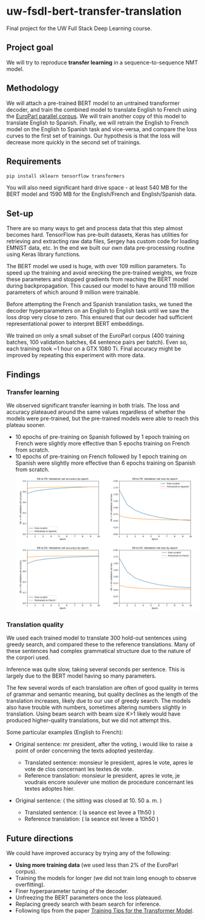 # uw-fsdl-bert-transfer-translation
Final project for the UW Full Stack Deep Learning course.

## Project goal
We will try to reproduce **transfer learning** in a sequence-to-sequence NMT model.

## Methodology
We will attach a pre-trained BERT model to an untrained transformer decoder, and train the combined model to translate English to French using the [EuroParl parallel corpus](http://www.statmt.org/europarl/). We will train another copy of this model to translate English to Spanish.  Finally, we will retrain the English to French model on the English to Spanish task and vice-versa, and compare the loss curves to the first set of trainings.  Our hypothesis is that the loss will decrease more quickly in the second set of trainings.

## Requirements
```
pip install sklearn tensorflow transformers
```

You will also need significant hard drive space - at least 540 MB for the BERT model and 1590 MB for the English/French and English/Spanish data.

## Set-up
There are so many ways to get and process data that this step almost becomes hard. TensorFlow has pre-built datasets, Keras has utilities for retrieving and extracting raw data files, Sergey has custom code for loading EMNIST data, etc.  In the end we built our own data pre-processing routine using Keras library functions.

The BERT model we used is huge, with over 109 million parameters. To speed up the training and avoid wrecking the pre-trained weights, we froze these parameters and stopped gradients from reaching the BERT model during backpropagation. This caused our model to have around 119 million parameters of which around 9 million were trainable.

Before attempting the French and Spanish translation tasks, we tuned the decoder hyperparameters on an English to English task until we saw the loss drop very close to zero. This ensured that our decoder had sufficient representational power to interpret BERT embeddings.

We trained on only a small subset of the EuroParl corpus (400 training batches, 100 validation batches, 64 sentence pairs per batch). Even so, each training took ~1 hour on a GTX 1080 Ti. Final accuracy might be improved by repeating this experiment with more data.

## Findings
### Transfer learning
We observed significant transfer learning in both trials. The loss and accuracy plateaued around the same values regardless of whether the models were pre-trained, but the pre-trained models were able to reach this plateau sooner.
 - 10 epochs of pre-training on Spanish followed by 1 epoch training on French were slightly more effective than 5 epochs training on French from scratch.
 - 10 epochs of pre-training on French followed by 1 epoch training on Spanish were slightly more effective than 6 epochs training on Spanish from scratch.
![Plots of accuracy and loss by epoch](https://github.com/tuanh118/uw-fsdl-bert-transfer-translation/raw/master/plots/Plots.png)

### Translation quality
We used each trained model to translate 300 hold-out sentences using greedy search, and compared these to the reference translations. Many of these sentences had complex grammatical structure due to the nature of the corpori used.

Inference was quite slow, taking several seconds per sentence. This is largely due to the BERT model having so many parameters.

The few several words of each translation are often of good quality in terms of grammar and semantic meaning, but quality declines as the length of the translation increases, likely due to our use of greedy search. The models also have trouble with numbers, sometimes altering numbers slightly in translation.  Using beam search with beam size K>1 likely would have produced higher-quality translations, but we did not attempt this.

Some particular examples (English to French):

 - Original sentence: mr president, after the voting, i would like to raise a point of order concerning the texts adopted yesterday.
   - Translated sentence: monsieur le president, apres le vote, apres le vote de clos concernant les textes de vote.
   - Reference translation: monsieur le president, apres le vote, je voudrais encore soulever une motion de procedure concernant les textes adoptes hier.

 - Original sentence: ( the sitting was closed at 10. 50 a. m. )
   - Translated sentence: ( la seance est levee a 11h50 )
   - Reference translation: ( la seance est levee a 10h50 )

## Future directions
We could have improved accuracy by trying any of the following:
 - **Using more training data** (we used less than 2% of the EuroParl corpus).
 - Training the models for longer (we did not train long enough to observe overfitting).
 - Finer hyperparameter tuning of the decoder.
 - Unfreezing the BERT parameters once the loss plateaued.
 - Replacing greedy search with beam search for inference.
 - Following tips from the paper [Training Tips for the Transformer Model](https://ufal.mff.cuni.cz/pbml/110/art-popel-bojar.pdf).
